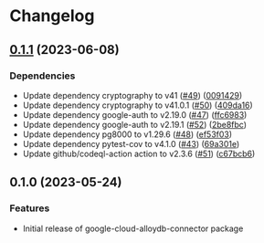 # Changelog

## [0.1.1](https://github.com/GoogleCloudPlatform/alloydb-python-connector/compare/v0.1.0...v0.1.1) (2023-06-08)


### Dependencies

* Update dependency cryptography to v41 ([#49](https://github.com/GoogleCloudPlatform/alloydb-python-connector/issues/49)) ([0091429](https://github.com/GoogleCloudPlatform/alloydb-python-connector/commit/0091429ccceb83ce94bfdef36faf6b01d25de8d0))
* Update dependency cryptography to v41.0.1 ([#50](https://github.com/GoogleCloudPlatform/alloydb-python-connector/issues/50)) ([409da16](https://github.com/GoogleCloudPlatform/alloydb-python-connector/commit/409da169e93c4739dd92d6364355b2fdbeea6ed1))
* Update dependency google-auth to v2.19.0 ([#47](https://github.com/GoogleCloudPlatform/alloydb-python-connector/issues/47)) ([ffc6983](https://github.com/GoogleCloudPlatform/alloydb-python-connector/commit/ffc69832f9fbfeaf77a7b33d5cd061dc0629715e))
* Update dependency google-auth to v2.19.1 ([#52](https://github.com/GoogleCloudPlatform/alloydb-python-connector/issues/52)) ([2be8fbc](https://github.com/GoogleCloudPlatform/alloydb-python-connector/commit/2be8fbc897035ce9a88719b5317a413073408e91))
* Update dependency pg8000 to v1.29.6 ([#48](https://github.com/GoogleCloudPlatform/alloydb-python-connector/issues/48)) ([ef53f03](https://github.com/GoogleCloudPlatform/alloydb-python-connector/commit/ef53f0394f87e6589adbe208a519ba2c8631aab2))
* Update dependency pytest-cov to v4.1.0 ([#43](https://github.com/GoogleCloudPlatform/alloydb-python-connector/issues/43)) ([69a301e](https://github.com/GoogleCloudPlatform/alloydb-python-connector/commit/69a301e42e20169a9d2eff3d5e6ed78fe86cb4a4))
* Update github/codeql-action action to v2.3.6 ([#51](https://github.com/GoogleCloudPlatform/alloydb-python-connector/issues/51)) ([c67bcb6](https://github.com/GoogleCloudPlatform/alloydb-python-connector/commit/c67bcb69d71735bc500e4bc5df0425fce134e010))

## 0.1.0 (2023-05-24)


### Features

* Initial release of google-cloud-alloydb-connector package
